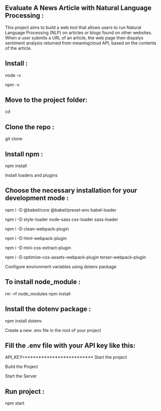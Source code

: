 Evaluate A News Article with Natural Language Processing :
-----------------------------------------------------------

This project aims to build a web tool that allows users to run Natural Language Processing (NLP) on articles or blogs found on other websites. When a user submits a URL of an article, the web page then dispalys sentiment analysis returned from meaningcloud API, based on the contents of the article.

Install :
-----------

node -v

npm -v

Move to the project folder:
-------------------------
cd <project directory>
  
Clone the repo :
------------------  
git clone <repo>
  
Install npm :
-------------
npm install
  
Install loaders and plugins
  
  Choose the necessary installation for your development mode : 
-----------------------------------------------------------------
npm i -D @babel/core @babel/preset-env babel-loader
  
npm i -D style-loader node-sass css-loader sass-loader
  
npm i -D clean-webpack-plugin
  
npm i -D html-webpack-plugin
  
npm i -D mini-css-extract-plugin
  
npm i -D optimize-css-assets-webpack-plugin terser-webpack-plugin

Configure environment variables using dotenv package
 
To install node_module :
--------------------------
  rm -rf node_modules npm install

Install the dotenv package :
  ---------------------------------
npm install dotenv
  
Create a new .env file in the root of your project
  
Fill the .env file with your API key like this:
  ----------------------------------------------
API_KEY=*************************
Start the project

Build the Project 
  
  Start the Server
  
  
Run project :
---------------
npm start	

